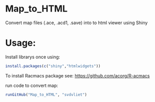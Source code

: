 # Map_to_HTML
Convert map files (.ace, .acd1, .save) into to html viewer using Shiny


# Usage:
Install librarys once using:
```r
install.packages(c("shiny","htmlwidgets"))
```

To install Racmacs package see: https://github.com/acorg/R-acmacs

run code to convert map:
```r
runGitHub("Map_to_HTML", "svdvliet")
```
